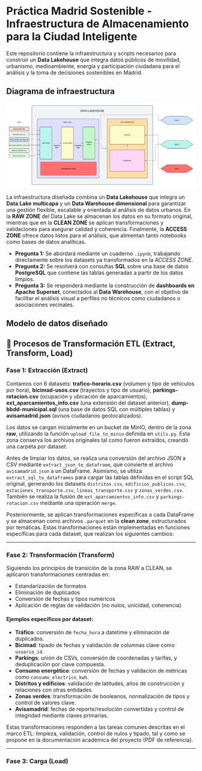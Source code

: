 # Práctica Madrid Sostenible - Infraestructura de Almacenamiento para la Ciudad Inteligente


Este repositorio contiene la infraestructura y scripts necesarios para construir un **Data Lakehouse** que integra datos públicos de movilidad, urbanismo, medioambiente, energía y participación ciudadana para el análisis y la toma de decisiones sostenibles en Madrid. 

## Diagrama de infraestructura

![Arquitectura del Data Lake y Data Warehouse](diagrama_infraestructura.png)



La infraestructura diseñada combina un **Data Lakehouse** que integra un **Data Lake multicapa** y un **Data Warehouse dimensional** para garantizar una gestión flexible, escalable y orientada al análisis de datos urbanos. En la **RAW ZONE** del Data Lake se almacenan los datos en su formato original, mientras que en la **CLEAN ZONE** se aplican transformaciones y validaciones para asegurar calidad y coherencia. Finalmente, la **ACCESS ZONE** ofrece datos listos para el análisis, que alimentan tanto notebooks como bases de datos analíticas.

- **Pregunta 1:** Se abordará mediante un cuaderno `.ipynb`, trabajando directamente sobre los datasets ya transformados en la *ACCESS ZONE*.
- **Pregunta 2:** Se resolverá con consultas **SQL** sobre una base de datos **PostgreSQL** que contiene las tablas generadas a partir de los datos limpios.
- **Pregunta 3:** Se responderá mediante la construcción de **dashboards en Apache Superset**, conectados al **Data Warehouse**, con el objetivo de facilitar el análisis visual a perfiles no técnicos como ciudadanos o asociaciones vecinales.


## Modelo de datos diseñado


## 🧩 Procesos de Transformación ETL (Extract, Transform, Load)

### Fase 1: Extracción (Extract)

Contamos con 6 datasets: **trafico-horario.csv** (volumen y tipo de vehículos por hora), **bicimad-usos.csv** (trayectos y tipo de usuario), **parkings-rotacion.csv** (ocupación y ubicación de aparcamientos), **ext_aparcamientos_info.csv** (una extensión del dataset anterior), **dump-bbdd-municipal.sql** (una base de datos SQL con múltiples tablas) y **avisamadrid.json** (avisos ciudadanos geolocalizados).

Los datos se cargan inicialmente en un bucket de MinIO, dentro de la zona **raw**, utilizando la función `upload_file_to_minio` definida en `utils.py`. Esta zona conserva los archivos originales tal como fueron extraídos, creando una carpeta por dataset.

Antes de limpiar los datos, se realiza una conversión del archivo JSON a CSV mediante `extract_json_to_dataframe`, que convierte el archivo `avisamadrid.json` a un DataFrame. Asimismo, se utiliza `extract_sql_to_dataframes` para cargar las tablas definidas en el script SQL original, generando los datasets `distritos.csv`, `edificios_publicos.csv`, `estaciones_transporte.csv`, `lineas_transporte.csv` y `zonas_verdes.csv`. También se realiza la fusión de `ext_aparcamientos_info.csv` y `parkings-rotacion.csv` mediante una operación `merge`.

Posteriormente, se aplican transformaciones específicas a cada DataFrame y se almacenan como archivos `.parquet` en la **clean zone**, estructurados por temáticas. Estas transformaciones están implementadas en funciones específicas para cada dataset, que realizan los siguientes cambios:

---

### Fase 2: Transformación (Transform)

Siguiendo los principios de transición de la zona RAW a CLEAN, se aplicaron transformaciones centradas en:

- Estandarización de formatos
- Eliminación de duplicados
- Conversión de fechas y tipos numéricos
- Aplicación de reglas de validación (no nulos, unicidad, coherencia)

#### Ejemplos específicos por dataset:

- **Tráfico**: conversión de `fecha_hora` a datetime y eliminación de duplicados.
- **Bicimad**: tipado de fechas y validación de columnas clave como `usuario_id`.
- **Parkings**: unión de CSVs, conversión de coordenadas y tarifas, y deduplicación por clave compuesta.
- **Consumo energético**: conversión de fechas y validación de métricas como `consumo_electrico_kwh`.
- **Distritos y edificios**: validación de latitudes, años de construcción y relaciones con otras entidades.
- **Zonas verdes**: transformación de booleanos, normalización de tipos y control de valores clave.
- **Avisamadrid**: fechas de reporte/resolución convertidas y control de integridad mediante claves primarias.

Estas transformaciones responden a las tareas comunes descritas en el marco ETL: limpieza, validación, control de nulos y tipado, tal y como se propone en la documentación académica del proyecto (PDF de referencia).

---

### Fase 3: Carga (Load)






